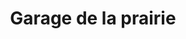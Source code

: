 ---
title: "Garage de la prairie"
url: /eyzin-pinet/garage-de-la-prairie/
shop: réparation de voitures
---